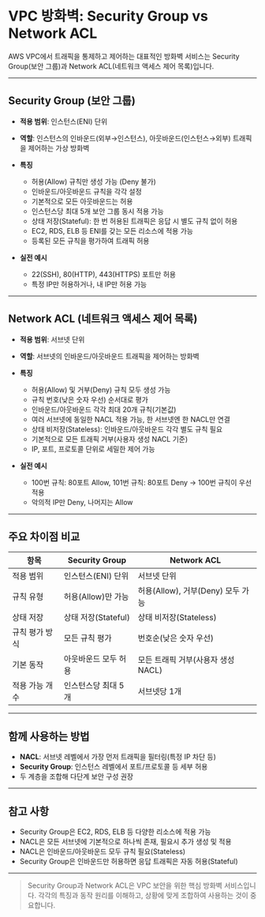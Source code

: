 # VPC 방화벽: Security Group vs Network ACL

AWS VPC에서 트래픽을 통제하고 제어하는 대표적인 방화벽 서비스는 Security Group(보안 그룹)과 Network ACL(네트워크 액세스 제어 목록)입니다.

---

## Security Group (보안 그룹)

- **적용 범위**: 인스턴스(ENI) 단위
- **역할**: 인스턴스의 인바운드(외부→인스턴스), 아웃바운드(인스턴스→외부) 트래픽을 제어하는 가상 방화벽
- **특징**
  - 허용(Allow) 규칙만 생성 가능 (Deny 불가)
  - 인바운드/아웃바운드 규칙을 각각 설정
  - 기본적으로 모든 아웃바운드는 허용
  - 인스턴스당 최대 5개 보안 그룹 동시 적용 가능
  - 상태 저장(Stateful): 한 번 허용된 트래픽은 응답 시 별도 규칙 없이 허용
  - EC2, RDS, ELB 등 ENI를 갖는 모든 리소스에 적용 가능
  - 등록된 모든 규칙을 평가하여 트래픽 허용

- **실전 예시**
  - 22(SSH), 80(HTTP), 443(HTTPS) 포트만 허용
  - 특정 IP만 허용하거나, 내 IP만 허용 가능

---

## Network ACL (네트워크 액세스 제어 목록)

- **적용 범위**: 서브넷 단위
- **역할**: 서브넷의 인바운드/아웃바운드 트래픽을 제어하는 방화벽
- **특징**
  - 허용(Allow) 및 거부(Deny) 규칙 모두 생성 가능
  - 규칙 번호(낮은 숫자 우선) 순서대로 평가
  - 인바운드/아웃바운드 각각 최대 20개 규칙(기본값)
  - 여러 서브넷에 동일한 NACL 적용 가능, 한 서브넷엔 한 NACL만 연결
  - 상태 비저장(Stateless): 인바운드/아웃바운드 각각 별도 규칙 필요
  - 기본적으로 모든 트래픽 거부(사용자 생성 NACL 기준)
  - IP, 포트, 프로토콜 단위로 세밀한 제어 가능

- **실전 예시**
  - 100번 규칙: 80포트 Allow, 101번 규칙: 80포트 Deny → 100번 규칙이 우선 적용
  - 악의적 IP만 Deny, 나머지는 Allow

---

## 주요 차이점 비교

| 항목                   | Security Group                | Network ACL                    |
|------------------------|-------------------------------|-------------------------------|
| 적용 범위              | 인스턴스(ENI) 단위            | 서브넷 단위                   |
| 규칙 유형              | 허용(Allow)만 가능            | 허용(Allow), 거부(Deny) 모두 가능 |
| 상태 저장              | 상태 저장(Stateful)           | 상태 비저장(Stateless)        |
| 규칙 평가 방식         | 모든 규칙 평가                | 번호순(낮은 숫자 우선)        |
| 기본 동작              | 아웃바운드 모두 허용          | 모든 트래픽 거부(사용자 생성 NACL) |
| 적용 가능 개수         | 인스턴스당 최대 5개           | 서브넷당 1개                  |

---

## 함께 사용하는 방법

- **NACL**: 서브넷 레벨에서 가장 먼저 트래픽을 필터링(특정 IP 차단 등)
- **Security Group**: 인스턴스 레벨에서 포트/프로토콜 등 세부 허용
- 두 계층을 조합해 다단계 보안 구성 권장

---

## 참고 사항

- Security Group은 EC2, RDS, ELB 등 다양한 리소스에 적용 가능
- NACL은 모든 서브넷에 기본적으로 하나씩 존재, 필요시 추가 생성 및 적용
- NACL은 인바운드/아웃바운드 모두 규칙 필요(Stateless)
- Security Group은 인바운드만 허용하면 응답 트래픽은 자동 허용(Stateful)

---

> Security Group과 Network ACL은 VPC 보안을 위한 핵심 방화벽 서비스입니다. 각각의 특징과 동작 원리를 이해하고, 상황에 맞게 조합하여 사용하는 것이 중요합니다.
